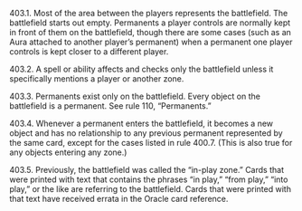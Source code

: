 403.1. Most of the area between the players represents the battlefield. The battlefield starts out empty. Permanents a player controls are normally kept in front of them on the battlefield, though there are some cases (such as an Aura attached to another player’s permanent) when a permanent one player controls is kept closer to a different player.

403.2. A spell or ability affects and checks only the battlefield unless it specifically mentions a player or another zone.

403.3. Permanents exist only on the battlefield. Every object on the battlefield is a permanent. See rule 110, “Permanents.”

403.4. Whenever a permanent enters the battlefield, it becomes a new object and has no relationship to any previous permanent represented by the same card, except for the cases listed in rule 400.7. (This is also true for any objects entering any zone.)

403.5. Previously, the battlefield was called the “in-play zone.” Cards that were printed with text that contains the phrases “in play,” “from play,” “into play,” or the like are referring to the battlefield. Cards that were printed with that text have received errata in the Oracle card reference.